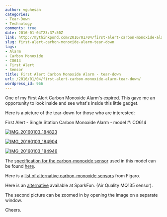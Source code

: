 ```yaml
---
author: vguhesan
categories:
- Tear-Down
- Technology
comments: true
date: 2016-01-04T23:37:50Z
link: http://mythinkpond.com/2016/01/04/first-alert-carbon-monoxide-alarm-tear-down/
slug: first-alert-carbon-monoxide-alarm-tear-down
tags:
- Alarm
- Carbon Monoxide
- CO614
- First Alert
- Sensor
title: First Alert Carbon Monoxide Alarm - tear-down
url: /2016/01/04/first-alert-carbon-monoxide-alarm-tear-down/
wordpress_id: 966
---
```


One of my First Alert Carbon Monoxide Alarm's expired. This gave me an opportunity to look inside and see what's inside this little gadget.

Here is a picture of the tear-down for those who are interested:

First Alert - Single Station Carbon Monoxide Alarm - model #: CO614

[![IMG_20160103_184823](/img/2016/01/img_20160103_184823.jpg?w=1024)](/img/2016/01/img_20160103_184823.jpg)

[![IMG_20160103_184904](/img/2016/01/img_20160103_184904.jpg?w=1024)](/img/2016/01/img_20160103_184904.jpg)

[![IMG_20160103_184946](/img/2016/01/img_20160103_184946.jpg?w=1024)](/img/2016/01/img_20160103_184946.jpg)

The [specification for the carbon-monoxide sensor](http://www.figarosensor.com/products/5042pdf.pdf) used in this model can be found [here](http://www.figarosensor.com/products/5042pdf.pdf).

Here is a [list of alternative carbon-monoxide sensors](http://www.figarosensor.com/products/sensor/target-gas/co/) from Figaro.

Here is an [alternative](https://www.sparkfun.com/products/9403) available at SparkFun. (Air Quality MQ135 sensor).

The second picture can be zoomed in by opening the image on a separate window.

Cheers.
